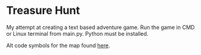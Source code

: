# Treasure Hunt
My attempt at creating a text based adventure game. Run the game in CMD or Linux terminal from main.py. Python must be installed.

Alt code symbols for the map found [here](https://www.alt-codes.net/square-symbols).